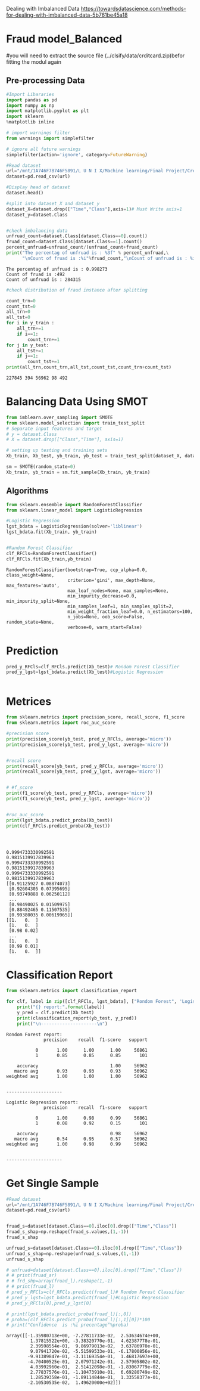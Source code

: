 Dealing with Imbalanced Data
https://towardsdatascience.com/methods-for-dealing-with-imbalanced-data-5b761be45a18


# Fraud model_Balanced
#you will need to extract the source file (../clsify/data/crditcard.zip)befor fitting the modul again
## Pre-processing Data



```python
#Import Libararies
import pandas as pd
import numpy as np
import matplotlib.pyplot as plt
import sklearn
%matplotlib inline

# import warnings filter
from warnings import simplefilter

# ignore all future warnings
simplefilter(action='ignore', category=FutureWarning)

```


```python
#Read dataset
url="/mnt/1A746F7B746F5891/L U N I X/Machine learning/Final Project/Creditcardfraud/Dataset/creditcardfraud/creditcard.csv"
dataset=pd.read_csv(url)

#Display head of dataset
dataset.head()

#split into dataset_X and dataset_y
dataset_X=dataset.drop(["Time","Class"],axis=1)# Must Write axis=1
dataset_y=dataset.Class
```


```python

```


```python
#check imbalancing data
unfruad_count=dataset.Class[dataset.Class==0].count()
fruad_count=dataset.Class[dataset.Class==1].count()
percent_unfruad=unfruad_count/(unfruad_count+fruad_count)
print("The percentag of unfruad is : %3f" % percent_unfruad,\
      "\nCount of fruad is :%i"%fruad_count,"\nCount of unfruad is : %i"%unfruad_count)
```

    The percentag of unfruad is : 0.998273 
    Count of fruad is :492 
    Count of unfruad is : 284315



```python
#check distribution of fraud instance after splitting

count_trn=0
count_tst=0
all_trn=0
all_tst=0
for i in y_train :
    all_trn+=1
    if i==1:
        count_trn+=1
for j in y_test:
    all_tst+=1
    if j==1:
        count_tst+=1
print(all_trn,count_trn,all_tst,count_tst,count_trn+count_tst)
```

    227845 394 56962 98 492


# Balancing Data Using SMOT


```python
from imblearn.over_sampling import SMOTE
from sklearn.model_selection import train_test_split
# Separate input features and target
# y = dataset.Class
# X = dataset.drop(["Class","Time"], axis=1)

# setting up testing and training sets
Xb_train, Xb_test, yb_train, yb_test = train_test_split(dataset_X, dataset_y, test_size=0.2, random_state=0)

sm = SMOTE(random_state=0)
Xb_train, yb_train = sm.fit_sample(Xb_train, yb_train)
```

## Algorithms


```python
from sklearn.ensemble import RandomForestClassifier
from sklearn.linear_model import LogisticRegression

#Logistic Regression                  
lgst_bdata = LogisticRegression(solver='liblinear')
lgst_bdata.fit(Xb_train, yb_train)


#Random Forest Classifier
clf_RFCls=RandomForestClassifier()
clf_RFCls.fit(Xb_train,yb_train)

```




    RandomForestClassifier(bootstrap=True, ccp_alpha=0.0, class_weight=None,
                           criterion='gini', max_depth=None, max_features='auto',
                           max_leaf_nodes=None, max_samples=None,
                           min_impurity_decrease=0.0, min_impurity_split=None,
                           min_samples_leaf=1, min_samples_split=2,
                           min_weight_fraction_leaf=0.0, n_estimators=100,
                           n_jobs=None, oob_score=False, random_state=None,
                           verbose=0, warm_start=False)



# Prediction


```python
pred_y_RFCls=clf_RFCls.predict(Xb_test)# Rondom Forest Classifier
pred_y_lgst=lgst_bdata.predict(Xb_test)#Logistic Regression
```


```python

```

# Metrices


```python
from sklearn.metrics import precision_score, recall_score, f1_score
from sklearn.metrics import roc_auc_score

#precision score
print(precision_score(yb_test, pred_y_RFCls, average='micro'))
print(precision_score(yb_test, pred_y_lgst, average='micro'))


#recall score
print(recall_score(yb_test, pred_y_RFCls, average='micro'))
print(recall_score(yb_test, pred_y_lgst, average='micro'))


# #f_score
print(f1_score(yb_test, pred_y_RFCls, average='micro'))
print(f1_score(yb_test, pred_y_lgst, average='micro'))


#roc_auc_score
print(lgst_bdata.predict_proba(Xb_test))
print(clf_RFCls.predict_proba(Xb_test))





```

    0.9994733330992591
    0.9815139917839963
    0.9994733330992591
    0.9815139917839963
    0.9994733330992591
    0.9815139917839963
    [[0.91125927 0.08874073]
     [0.92604305 0.07395695]
     [0.93749888 0.06250112]
     ...
     [0.98490025 0.01509975]
     [0.88492465 0.11507535]
     [0.99380035 0.00619965]]
    [[1.   0.  ]
     [1.   0.  ]
     [0.98 0.02]
     ...
     [1.   0.  ]
     [0.99 0.01]
     [1.   0.  ]]


# Classification Report


```python
from sklearn.metrics import classification_report
```


```python
for clf, label in zip([clf_RFCls, lgst_bdata], ["Rondom Forest", 'Logistic Regression']):
    print("{} report:".format(label))
    y_pred = clf.predict(Xb_test)
    print(classification_report(yb_test, y_pred))
    print("\n---------------------\n")
```

    Rondom Forest report:
                  precision    recall  f1-score   support
    
               0       1.00      1.00      1.00     56861
               1       0.85      0.85      0.85       101
    
        accuracy                           1.00     56962
       macro avg       0.93      0.93      0.93     56962
    weighted avg       1.00      1.00      1.00     56962
    
    
    ---------------------
    
    Logistic Regression report:
                  precision    recall  f1-score   support
    
               0       1.00      0.98      0.99     56861
               1       0.08      0.92      0.15       101
    
        accuracy                           0.98     56962
       macro avg       0.54      0.95      0.57     56962
    weighted avg       1.00      0.98      0.99     56962
    
    
    ---------------------
    


# Get Single Sample 


```python
#Read dataset
url="/mnt/1A746F7B746F5891/L U N I X/Machine learning/Final Project/Creditcardfraud/Dataset/creditcardfraud/creditcard.csv"
dataset=pd.read_csv(url)


fruad_s=dataset[dataset.Class==0].iloc[0].drop(["Time","Class"])
fruad_s_shap=np.reshape(fruad_s.values,(1,-1))
fruad_s_shap

unfruad_s=dataset[dataset.Class==0].iloc[0].drop(["Time","Class"])
unfruad_s_shap=np.reshape(unfruad_s.values,(1,-1))
unfruad_s_shap

# unfruad=dataset[dataset.Class==0].iloc[0].drop(["Time","Class"])
# # print(fruad_ar)
# # frd_shp=array(fruad_l).reshape(1,-1)
# # print(fruad_l)
# pred_y_RFCls=clf_RFCls.predict(fruad_l)# Rondom Forest Classifier
# pred_y_lgst=lgst_bdata.predict(fruad_l)#Logistic Regression
# pred_y_RFCls[0],pred_y_lgst[0]

# print(lgst_bdata.predict_proba(fruad_l)[:,0])
# proba=(clf_RFCls.predict_proba(fruad_l)[:,1][0])*100
# print("Confidence  is :%i precentage"%proba)
```




    array([[-1.35980713e+00, -7.27811733e-02,  2.53634674e+00,
             1.37815522e+00, -3.38320770e-01,  4.62387778e-01,
             2.39598554e-01,  9.86979013e-02,  3.63786970e-01,
             9.07941720e-02, -5.51599533e-01, -6.17800856e-01,
            -9.91389847e-01, -3.11169354e-01,  1.46817697e+00,
            -4.70400525e-01,  2.07971242e-01,  2.57905802e-02,
             4.03992960e-01,  2.51412098e-01, -1.83067779e-02,
             2.77837576e-01, -1.10473910e-01,  6.69280749e-02,
             1.28539358e-01, -1.89114844e-01,  1.33558377e-01,
            -2.10530535e-02,  1.49620000e+02]])


